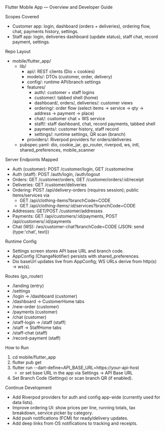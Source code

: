 Flutter Mobile App — Overview and Developer Guide

Scopes Covered
- Customer app: login, dashboard (orders + deliveries), ordering flow, chat, payments history, settings.
- Staff app: login, deliveries dashboard (update status), staff chat, record payment, settings.

Repo Layout
- mobile/flutter_app/
  - lib/
    - api/: REST clients (Dio + cookies)
    - models/: DTOs (customer, order, delivery)
    - config/: runtime API/branch settings
    - features/
      - auth/: customer + staff logins
      - customer/: tabbed shell (home)
      - dashboard/, orders/, deliveries/: customer views
      - ordering/: order flow (select items → service → qty → address → payment → place)
      - chat/: customer chat + WS service
      - staff/: staff dashboard, chat, record payments, tabbed shell
      - payments/: customer history, staff record
      - settings/: runtime settings, QR scan (branch)
    - providers/: Riverpod providers for orders/deliveries
  - pubspec.yaml: dio, cookie_jar, go_router, riverpod, ws, intl, shared_preferences, mobile_scanner

Server Endpoints Mapped
- Auth (customer): POST /customer/login, GET /customer/me
- Auth (staff): POST /auth/login, /auth/logout
- Orders: GET /customer/orders, GET /customer/orders/:id/receipt
- Deliveries: GET /customer/deliveries
- Ordering: POST /api/delivery-orders (requires session); public items/services via
  - GET /api/clothing-items?branchCode=CODE
  - GET /api/clothing-items/:id/services?branchCode=CODE
- Addresses: GET/POST /customer/addresses
- Payments: GET /api/customers/:id/payments, POST /api/customers/:id/payments
- Chat (WS): /ws/customer-chat?branchCode=CODE (JSON: send {type:'chat', text})

Runtime Config
- Settings screen stores API base URL and branch code.
- AppConfig (ChangeNotifier) persists with shared_preferences.
- Dio baseUrl updates live from AppConfig; WS URLs derive from http(s) → ws(s).

Routes (go_router)
- /landing (entry)
- /settings
- /login → /dashboard (customer)
- /dashboard → CustomerHome tabs
- /new-order (customer)
- /payments (customer)
- /chat (customer)
- /staff-login → /staff (staff)
- /staff → StaffHome tabs
- /staff-chat (staff)
- /record-payment (staff)

How to Run
1) cd mobile/flutter_app
2) flutter pub get
3) flutter run --dart-define=API_BASE_URL=https://your-api-host
   - or set base URL in the app via Settings → API Base URL
4) Set Branch Code (Settings) or scan branch QR (if enabled).

Continue Development
- Add Riverpod providers for auth and config app-wide (currently used for data lists).
- Improve ordering UI: show prices per line, running totals, tax breakdown, service picker by category.
- Add push notifications (FCM) for ready/delivery updates.
- Add deep links from OS notifications to tracking and receipts.

